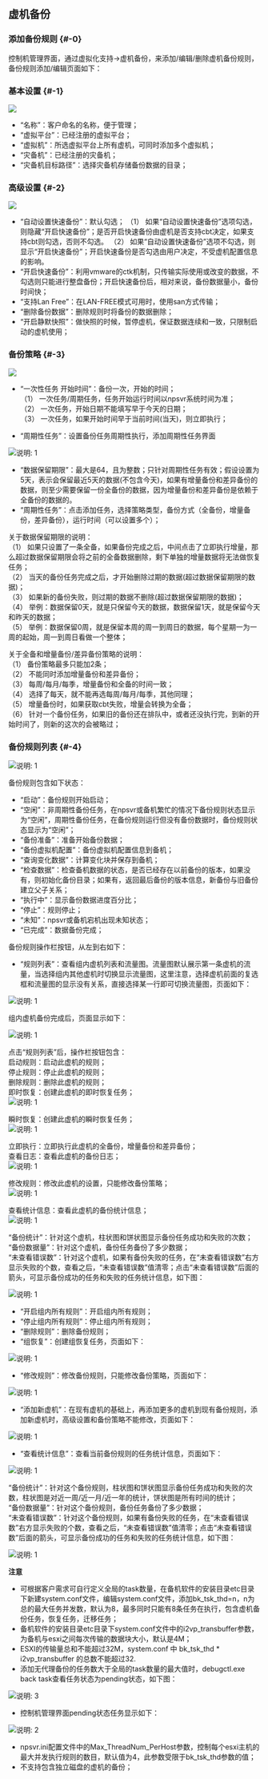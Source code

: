 ## 虚机备份

### 添加备份规则 {#-0}

控制机管理界面，通过虚拟化支持-&gt;虚机备份，来添加/编辑/删除虚机备份规则，备份规则添加/编辑页面如下：

### 基本设置 {#-1}

![](/assets/V6.118042702.png)

* “名称”：客户命名的名称，便于管理；
* “虚拟平台”：已经注册的虚拟平台；
* “虚拟机”：所选虚拟平台上所有虚机，可同时添加多个虚拟机；
* “灾备机”：已经注册的灾备机；
* “灾备机目标路径”：选择灾备机存储备份数据的目录；

### 高级设置 {#-2}

![](/assets/V6.118042707.png)

* “自动设置快速备份”：默认勾选；
  （1） 如果“自动设置快速备份”选项勾选，则隐藏“开启快速备份”；是否开启快速备份由虚机是否支持cbt决定，如果支持cbt则勾选，否则不勾选。
  （2） 如果“自动设置快速备份”选项不勾选，则显示“开启快速备份”；开启快速备份是否勾选由用户决定，不受虚机配置信息的影响。
* “开启快速备份”：利用vmware的ctk机制，只传输实际使用或改变的数据，不勾选则只能进行整盘备份；开启快速备份后，相对来说，备份数据量小，备份时间快；
* “支持Lan Free”：在LAN-FREE模式可用时，使用san方式传输；
* “删除备份数据”：删除规则时将备份的数据删除；
* “开启静默快照”：做快照的时候，暂停虚机，保证数据连续和一致，只限制启动的虚机使用；

### 备份策略 {#-3}

![](/assets/V6.118042705.png)

* “一次性任务 开始时间”：备份一次，开始的时间；  
  （1） 一次任务/周期任务，任务开始运行时间以npsvr系统时间为准；  
  （2） 一次任务，开始日期不能填写早于今天的日期；  
  （3） 一次任务，如果开始时间早于当前时间\(当天\)，则立即执行；

* “周期性任务”：设置备份任务周期性执行，添加周期性任务界面

![说明: 1](/assets/V6.118042706.png)

* “数据保留期限”：最大是64，且为整数；只针对周期性任务有效；假设设置为5天，表示会保留最近5天的数据\(不包含今天\)，如果有增量备份和差异备份的数据，则至少需要保留一份全备份的数据，因为增量备份和差异备份是依赖于全备份的数据的。
* “周期性任务”：点击添加任务，选择策略类型，备份方式（全备份，增量备份，差异备份），运行时间（可以设置多个）；

关于数据保留期限的说明：  
（1） 如果只设置了一条全备，如果备份完成之后，中间点击了立即执行增量，那么超过数据保留期限会将之前的全备数据删除，剩下单独的增量数据将无法做恢复任务；  
（2） 当天的备份任务完成之后，才开始删除过期的数据\(超过数据保留期限的数据\)；  
（3） 如果新的备份失败，则过期的数据不删除\(超过数据保留期限的数据\)；  
（4） 举例：数据保留0天，就是只保留今天的数据，数据保留1天，就是保留今天和昨天的数据；  
（5） 举例：数据保留0周，就是保留本周的周一到周日的数据，每个星期一为一周的起始，周一到周日看做一个整体；

关于全备和增量备份/差异备份策略的说明：  
（1） 备份策略最多只能加2条；  
（2） 不能同时添加增量备份和差异备份；  
（3） 每周/每月/每季，增量备份和全备的时间一致；  
（4） 选择了每天，就不能再选每周/每月/每季，其他同理；  
（5） 增量备份时，如果获取cbt失败，增量会转换为全备；  
（6） 针对一个备份任务，如果旧的备份还在排队中，或者还没执行完，到新的开始时间了，则新的这次的会被略过；

### 备份规则列表 {#-4}

![说明: 1](/assets/V6.11811051714.png)

备份规则包含如下状态：

* “启动”：备份规则开始启动；
* “空闲”：非周期性备份任务，在npsvr或备机繁忙的情况下备份规则状态显示为“空闲”，周期性备份任务，在备份规则运行但没有备份数据时，备份规则状态显示为“空闲”；
* “备份准备”：准备开始备份数据；
* “备份虚拟机配置”：备份虚拟机配置信息到备机；
* “查询变化数据”：计算变化块并保存到备机；
* “检查数据”：检查备机数据的状态，是否已经存在以前备份的版本，如果没有，则初始化备份目录；如果有，返回最后备份的版本信息，新备份与旧备份建立父子关系；
* “执行中”：显示备份数据进度百分比；
* “停止”：规则停止；
* “未知”：npsvr或备机宕机出现未知状态；
* “已完成”：数据备份完成；

备份规则操作栏按钮，从左到右如下：

* “规则列表”：查看组内虚机列表和流量图。流量图默认展示第一条虚机的流量，当选择组内其他虚机时切换显示流量图，这里注意，选择虚机前面的复选框和流量图的显示没有关系，直接选择某一行即可切换流量图，页面如下：

![说明: 1](/assets/V6.11811051757.png)

组内虚机备份完成后，页面显示如下：

![说明: 1](/assets/V6.11811051841.png)

点击“规则列表”后，操作栏按钮包含：  
启动规则：启动此虚机的规则；  
停止规则：停止此虚机的规则；  
删除规则：删除此虚机的规则；  
即时恢复：创建此虚机的即时恢复任务；  
![说明: 1](/assets/V6.11811051844.png)

瞬时恢复：创建此虚机的瞬时恢复任务；  
![说明: 1](/assets/V6.11811051845.png)

立即执行：立即执行此虚机的全备份，增量备份和差异备份；  
查看日志：查看此虚机的备份日志；  
![说明: 1](/assets/V6.11811051758.png)

修改规则：修改此虚机的设置，只能修改备份策略；  
![说明: 1](/assets/V6.11811051759.png)

查看统计信息：查看此虚机的备份统计信息；  
![说明: 1](/assets/V6.11811051918.png)

“备份统计”：针对这个虚机，柱状图和饼状图显示备份任务成功和失败的次数；  
“备份数据量”：针对这个虚机，备份任务备份了多少数据；  
“未查看错误数”：针对这个虚机，如果有备份失败的任务，在“未查看错误数”右方显示失败的个数，查看之后，“未查看错误数”值清零；点击“未查看错误数”后面的箭头，可显示备份成功的任务和失败的任务统计信息，如下图：

![说明: 1](/assets/V6.11811051919.png)

* “开启组内所有规则”：开启组内所有规则；
* “停止组内所有规则”：停止组内所有规则；
* “删除规则”：删除备份规则；
* “组恢复”：创建组恢复任务，页面如下：

![说明: 1](/assets/V6.11811051848.png)

* “修改规则”：修改备份规则，只能修改备份策略，页面如下：

![说明: 1](/assets/V6.11811051924.png)

* “添加新虚机”：在现有虚机的基础上，再添加更多的虚机到现有备份规则，添加新虚机时，高级设置和备份策略不能修改，页面如下：

![说明: 1](/assets/V6.11811051926.png)

* “查看统计信息”：查看当前备份规则的任务统计信息，页面如下：

![说明: 1](/assets/V6.11811051928.png)

“备份统计”：针对这个备份规则，柱状图和饼状图显示备份任务成功和失败的次数，柱状图是对近一周/近一月/近一年的统计，饼状图是所有时间的统计；  
“备份数据量”：针对这个备份规则，备份任务备份了多少数据；  
“未查看错误数”：针对这个备份规则，如果有备份失败的任务，在“未查看错误数”右方显示失败的个数，查看之后，“未查看错误数”值清零；点击“未查看错误数”后面的箭头，可显示备份成功的任务和失败的任务统计信息，如下图：

![说明: 1](/assets/V6.11811051929.png)

**注意**

* 可根据客户需求可自行定义全局的task数量，在备机软件的安装目录etc目录下新建system.conf文件，编辑system.conf文件，添加bk\_tsk\_thd=n，n为总的最大任务并发数，默认为8，最多同时只能有8条任务在执行，包含虚机备份任务，恢复任务，迁移任务；
* 备机软件的安装目录etc目录下system.conf文件中的i2vp_transbuffer参数，为备机与esxi之间每次传输的数据块大小，默认是4M；
* ESXI的传输量总和不能超过32M，system.conf 中 bk\_tsk\_thd \* i2vp\_transbuffer 的总数不能超过32. 
* 添加无代理备份的任务数大于全局的task数量的最大值时，debugctl.exe back task查看任务状态为pending状态，如下图：

![说明: 3](/assets/V6.036973.png)

* 控制机管理界面pending状态任务显示如下：

![说明: 2](/assets/V6.036999.png)

* npsvr.ini配置文件中的Max\_ThreadNum\_PerHost参数，控制每个esxi主机的最大并发执行规则的数目，默认值为4，此参数受限于bk\_tsk\_thd参数的值；
* 不支持包含独立磁盘的虚机的备份；